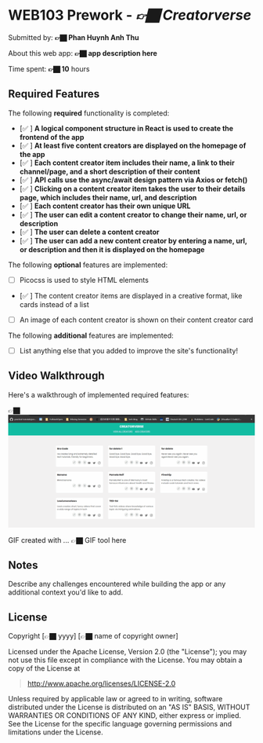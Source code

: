 # WEB103 Prework - *👉🏿 Creatorverse*

Submitted by: **👉🏿 Phan Huynh Anh Thu**

About this web app: **👉🏿 app description here**

Time spent: **👉🏿 10** hours

## Required Features

The following **required** functionality is completed:

<!-- 👉🏿👉🏿👉🏿 Make sure to check off completed functionality below -->
- [✅ ] **A logical component structure in React is used to create the frontend of the app**
- [✅ ] **At least five content creators are displayed on the homepage of the app**
- [✅ ] **Each content creator item includes their name, a link to their channel/page, and a short description of their content**
- [✅ ] **API calls use the async/await design pattern via Axios or fetch()**
- [✅ ] **Clicking on a content creator item takes the user to their details page, which includes their name, url, and description**
- [✅ ] **Each content creator has their own unique URL**
- [✅ ] **The user can edit a content creator to change their name, url, or description**
- [✅ ] **The user can delete a content creator**
- [✅ ] **The user can add a new content creator by entering a name, url, or description and then it is displayed on the homepage**

The following **optional** features are implemented:

- [ ] Picocss is used to style HTML elements
- [✅ ] The content creator items are displayed in a creative format, like cards instead of a list
- [ ] An image of each content creator is shown on their content creator card

The following **additional** features are implemented:

* [ ] List anything else that you added to improve the site's functionality!

## Video Walkthrough

Here's a walkthrough of implemented required features:

👉🏿<img src='creatorverse.gif' title='Video Walkthrough' width='' alt='Video Walkthrough' />

<!-- Replace this with whatever GIF tool you used! -->
GIF created with ...  👉🏿 GIF tool here
<!-- Recommended tools:
[Kap](https://getkap.co/) for macOS
[ScreenToGif](https://www.screentogif.com/) for Windows
[peek](https://github.com/phw/peek) for Linux. -->

## Notes

Describe any challenges encountered while building the app or any additional context you'd like to add.

## License

Copyright [👉🏿 yyyy] [👉🏿 name of copyright owner]

Licensed under the Apache License, Version 2.0 (the "License"); you may not use this file except in compliance with the License. You may obtain a copy of the License at

> http://www.apache.org/licenses/LICENSE-2.0

Unless required by applicable law or agreed to in writing, software distributed under the License is distributed on an "AS IS" BASIS, WITHOUT WARRANTIES OR CONDITIONS OF ANY KIND, either express or implied. See the License for the specific language governing permissions and limitations under the License.